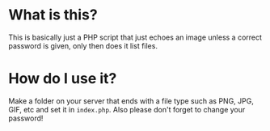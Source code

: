 # What is this?
This is basically just a PHP script that just echoes an image unless a correct password is given, only then does it list files.
# How do I use it?
Make a folder on your server that ends with a file type such as PNG, JPG, GIF, etc and set it in `index.php`. Also please don't forget to change your password!
